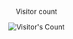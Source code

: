 <div align="center"> 
  <p>Visitor count</p>
  <img src="https://profile-counter.glitch.me/{llowkeyll}/count.svg" alt="Visitor's Count" />
</div>
